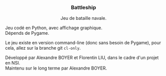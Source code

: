 <h3 align="center">Battleship</h3>  
<p align="center">Jeu de bataille navale.</p>  
  
Jeu codé en Python, avec affichage graphique.  
Dépends de Pygame.  
  
Le jeu existe en version command-line (donc sans besoin de Pygame), pour cela, allez sur la branche git ```cl-only```.  
  
Développé par Alexandre BOYER et Florentin LIU, dans le cadre d'un projet en NSI.  
Maintenu sur le long terme par Alexandre BOYER.  
  

